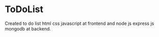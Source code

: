 # ToDoList
Created to do list html css javascript at frontend and node js express js mongodb at  backend.
